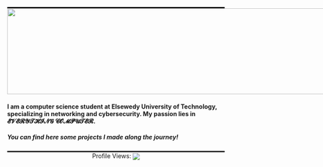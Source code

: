 <hr style="width: 100%; border: none; border-top: 2px solid black; margin: 0;">
<div style="width: 100vw; overflow: hidden;">
  <img src="https://media.giphy.com/media/C8HcILg7Reyq8Bvb8G/giphy.gif?cid=ecf05e4707sw0vytreisq9ca3nc54udglk03s1lorxtzdssm&ep=v1_gifs_related&rid=giphy.gif&ct=g" 
       style="width: 100vw; height: 200px; object-fit: fill;" />
</div>
<h4 align="left">I am a computer science student at Elsewedy University of Technology, specializing in networking and cybersecurity. My passion lies in 𝓔𝓥𝓔𝓡𝓨𝓣𝓗𝓘𝓝𝓖 𝓒𝓞𝓜𝓟𝓤𝓣𝓔𝓡.
</h4>
<h5>You can find here some projects I made along the journey!</h5>
<hr style="width: 100%; border: none; border-top: 2px solid black; margin: 0;">





<div align="center">
  <p style="display: inline-block; margin: 0;">Profile Views: </p>
  <img src="https://profile-counter.glitch.me/Abdullah4343/count.svg?" style="display: inline-block; vertical-align: middle;" />
</div>


</div>


